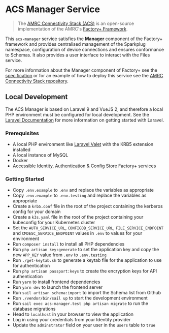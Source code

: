# ACS Manager Service

> The [AMRC Connectivity Stack (ACS)](https://github.com/AMRC-FactoryPlus/amrc-connectivity-stack) is an open-source implementation of the AMRC's [Factory+ Framework](https://factoryplus.app.amrc.co.uk).

This `acs-manager` service satisfies the **Manager** component of the Factory+ framework and provides centralised management of the Sparkplug namespace, configuration of device connections and ensures conformance to Schemas. It also provides a user interface to interact with the Files service.

For more information about the Manager component of Factory+ see the [specification](https://factoryplus.app.amrc.co.uk) or for an example of how to deploy this service see the [AMRC Connectivity Stack repository](https://github.com/AMRC-FactoryPlus/amrc-connectivity-stack).

## Local Development

The ACS Manager is based on Laravel 9 and VueJS 2, and therefore a local PHP environment must be configured for local development. See the [Laravel Documentation](https://laravel.com/) for more information on getting started with Laravel.

### Prerequisites
- A local PHP environment like [Laravel Valet](https://laravel.com/docs/10.x/valet) with the KRB5 extension installed
- A local instance of MySQL
- Docker
- Accessible Identity, Authentication & Config Store Factory+ services

### Getting Started
- Copy `.env.example` to `.env` and replace the variables as appropriate
- Copy `.env.example` to `.env.testing` and replace the variables as appropriate
- Create a `krb5.conf` file in the root of the project containing the kerberos config for your domain
- Create a `k3s.yaml` file in the root of the project containing your kubeconfig for your Kubernetes cluster
- Set the `AUTH_SERVICE_URL`, `CONFIGDB_SERVICE_URL`, `FILE_SERVICE_ENDPOINT` and `CMDESC_SERVICE_ENDPOINT` values in `.env` to values for your environment
- Run `composer install` to install all PHP dependencies
- Run `php artisan key:generate` to set the application key and copy the new `APP_KEY` value from `.env` to `.env.testing`
- Run `./get-keytab.sh` to generate a keytab file for the application to use for authentication
- Run `php artisan passport:keys` to create the encryption keys for API authentication 
- Run `yarn` to install frontend dependencies 
- Run `yarn dev` to launch the frontend server 
- Run `sail artisan schema:import` to import the Schema list from Github
- Run `./vendor/bin/sail up` to start the development environment
- Run `sail exec acs-manager.test php artisan migrate` to run the database migrations
- Head to `localhost` in your browser to view the application
- Log in using your credentials from your Identity provider
- Update the `adminstrator` field on your user in the `users` table to `true`
